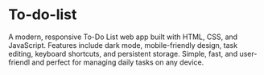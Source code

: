 # To-do-list
A modern, responsive To-Do List web app built with HTML, CSS, and JavaScript. Features include dark mode, mobile-friendly design, task editing, keyboard shortcuts, and persistent storage. Simple, fast, and user-friendl and perfect for managing daily tasks on any device.
